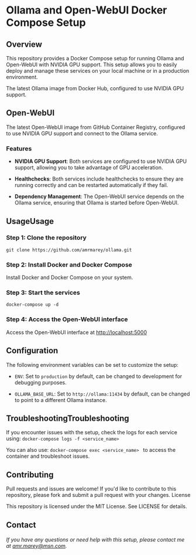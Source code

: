# **Ollama and Open-WebUI Docker Compose Setup**

## Overview

This repository provides a Docker Compose setup for running Ollama and Open-WebUI with NVIDIA GPU support. This setup allows you to easily deploy and manage these services on your local machine or in a production environment.


  The latest Ollama image from Docker Hub, configured to use NVIDIA GPU support.

## Open-WebUI

 The latest Open-WebUI image from GitHub Container Registry, configured to use NVIDIA GPU support and connect to the Ollama service.

### Features

- **NVIDIA GPU Support**: Both services are configured to use NVIDIA GPU support, allowing you to take advantage of GPU acceleration.

- **Healthchecks**: Both services include healthchecks to ensure they are running correctly and can be restarted automatically if they fail.

- **Dependency Management**: The Open-WebUI service depends on the Ollama service, ensuring that Ollama is started before Open-WebUI.

## UsageUsage
### Step 1: Clone the repository


`git clone https://github.com/amrmarey/ollama.git`

### Step 2: Install Docker and Docker Compose

Install Docker and Docker Compose on your system.
### Step 3: Start the services

`docker-compose up -d`

### Step 4: Access the Open-WebUI interface

Access the Open-WebUI interface at [http://localhost:5000](http://localhost:5000 "http://localhost:5000")

## Configuration

The following environment variables can be set to customize the setup:

- `ENV`: Set to `production` by default, can be changed to development for debugging purposes.

- `OLLAMA_BASE_URL`: Set to `http://ollama:11434` by default, can be changed to point to a different Ollama instance.

## TroubleshootingTroubleshooting

If you encounter issues with the setup, check the logs for each service using:
`docker-compose logs -f <service_name>`

You can also use:
`docker-compose exec <service_name> `
to access the container and troubleshoot issues.

## Contributing

Pull requests and issues are welcome! If you'd like to contribute to this repository, please fork and submit a pull request with your changes.
License

This repository is licensed under the MIT License. See LICENSE for details.

## Contact

###### If you have any questions or need help with this setup, please contact me at amr.marey@msn.com.